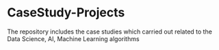# CaseStudy-Projects
The repository includes the case studies which carried out related to the Data Science, AI, Machine Learning algorithms
